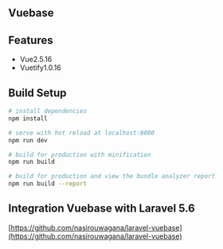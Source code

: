 ## Vuebase



## Features
- Vue2.5.16
- Vuetify1.0.16

## Build Setup

``` bash
# install dependencies
npm install

# serve with hot reload at localhost:8080
npm run dev

# build for production with minification
npm run build

# build for production and view the bundle analyzer report
npm run build --report
```

## Integration Vuebase with Laravel 5.6
[https://github.com/nasirouwagana/laravel-vuebase](https://github.com/nasirouwagana/laravel-vuebase)
